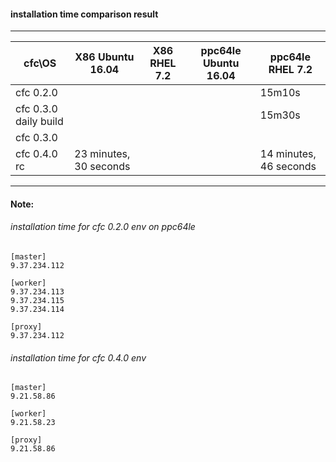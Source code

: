#### installation time comparison result

-------------------------------
cfc\OS | X86 Ubuntu 16.04 | X86 RHEL 7.2 | ppc64le Ubuntu 16.04 | ppc64le RHEL 7.2
------------ | -------------|-----|-----|----
cfc 0.2.0  | | | |15m10s  | 
cfc 0.3.0 daily build | | | |15m30s
cfc 0.3.0  | 
cfc 0.4.0 rc |  23 minutes, 30 seconds | | |14 minutes, 46 seconds

--------------------

#### Note:
###### installation time for cfc 0.2.0 env on ppc64le
    [master]
    9.37.234.112
    
    [worker]
    9.37.234.113
    9.37.234.115
    9.37.234.114
    
    [proxy]
    9.37.234.112
 
###### installation time for cfc 0.4.0 env 
    [master]
    9.21.58.86
    
    [worker]
    9.21.58.23
    
    [proxy]
    9.21.58.86